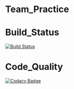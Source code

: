 # Team_Practice
# Build_Status
[![Build Status](https://travis-ci.com/Sharanabasav/Team_Practice.svg?branch=master)](https://travis-ci.com/Sharanabasav/Team_Practice)

# Code_Quality
[![Codacy Badge](https://app.codacy.com/project/badge/Grade/4fa66170e74440cca61d0874793e2b04)](https://www.codacy.com/manual/Sharanabasav/Team_Practice?utm_source=github.com&amp;utm_medium=referral&amp;utm_content=Sharanabasav/Team_Practice&amp;utm_campaign=Badge_Grade)
